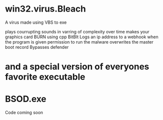 # win32.virus.Bleach
A virus made using VBS to exe

plays courrupting sounds in varring of complexity over time
makes your graphics card BURN using cpp BitBlt
Logs an ip address to a webhook when the program is given permission to run the malware
overwrites the master boot record
Bypasses defender

# and a special version of everyones favorite executable
# BSOD.exe

Code coming soon 
